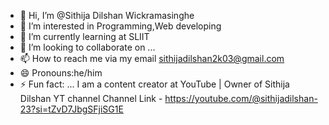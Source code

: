 - 👋 Hi, I’m @Sithija Dilshan Wickramasinghe
- 👀 I’m interested in Programming,Web developing
- 🌱 I’m currently learning at SLIIT
- 💞️ I’m looking to collaborate on ...
- 📫 How to reach me via my email sithijadilshan2k03@gmail.com
- 😄 Pronouns:he/him
- ⚡ Fun fact: ...
I am a content creator at YouTube | Owner of Sithija Dilshan YT channel
Channel Link - https://youtube.com/@sithijadilshan-23?si=tZvD7JbgSFjiSG1E
<!---
Sithija2k03/Sithija2k03 is a ✨ special ✨ repository because its `README.md` (this file) appears on your GitHub profile.
You can click the Preview link to take a look at your changes.
--->
